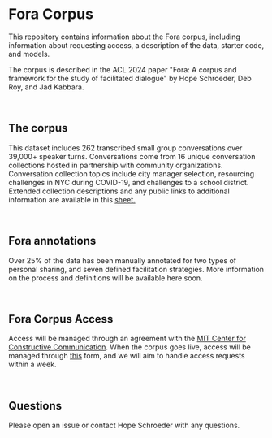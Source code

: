 # Fora Corpus

This repository contains information about the Fora corpus, including information about requesting access, a description of the data, starter code, and models.

The corpus is described in the ACL 2024 paper "Fora: A corpus and framework for the study of facilitated dialogue" by Hope Schroeder, Deb Roy, and Jad Kabbara.

<br>

## The corpus

This dataset includes 262 transcribed small group conversations over 39,000+ speaker turns.
Conversations come from 16 unique conversation collections hosted in partnership with community organizations. Conversation collection topics include city manager selection, resourcing challenges in NYC during COVID-19, and challenges to a school district.
Extended collection descriptions and any public links to additional information are available in this [sheet.](https://github.com/schropes/fora-corpus/blob/main/Fora%20corpus%20-%20collection%20information.csv)

<br>

## Fora annotations

Over 25% of the data has been manually annotated for two types of personal sharing, and seven defined facilitation strategies.
More information on the process and definitions will be available here soon.

<br>

## Fora Corpus Access

Access will be managed through an agreement with the [MIT Center for Constructive Communication](https://www.ccc.mit.edu/). When the corpus goes live, access will be managed through [this](https://docs.google.com/forms/d/e/1FAIpQLSf3o8RqPcE_cxcvQ5Zfm5MC4KrlSa3JHxtYrUFZb5FjkLMEBg/viewform?usp=sf_link) form, and we will aim to handle access requests within a week. 

<br>


## Questions

Please open an issue or contact Hope Schroeder with any questions.
